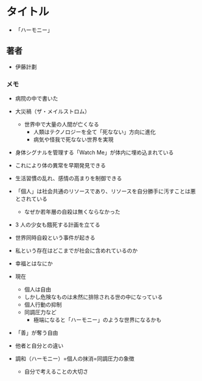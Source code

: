 # タイトル

- 「ハーモニー」

## 著者

- 伊藤計劃

### メモ

- 病院の中で書いた
- 大災禍（ザ・メイルストロム）
  - 世界中で大量の人間が亡くなる
    - 人類はテクノロジーを全て「死なない」方向に進化
    - 病気や怪我で死なない世界を実現
- 身体シグナルを管理する「Watch Me」が体内に埋め込まれている
- これにより体の異常を早期発見できる
- 生活習慣の乱れ、感情の高まりを制御できる
- 「個人」は社会共通のリソースであり、リソースを自分勝手に汚すことは悪とされている

  - なぜか若年層の自殺は無くならなかった

- 3 人の少女も餓死する計画を立てる

- 世界同時自殺という事件が起きる

- 私という存在はどこまでが社会に含めれているのか

- 幸福とはなにか

- 現在

  - 個人は自由
  - しかし危険なものは未然に排除される世の中になっている
  - 個人行動の抑制
  - 同調圧力など
    - 極端になると「ハーモニー」のような世界になるかも

- 「善」が奪う自由
- 他者と自分との違い
- 調和（ハーモニー）=個人の抹消=同調圧力の象徴
  - 自分で考えることの大切さ
